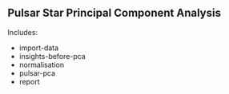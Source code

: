 Pulsar Star Principal Component Analysis
---------------------------------------

Includes:
+ import-data
+ insights-before-pca
+ normalisation
+ pulsar-pca
+ report